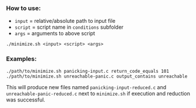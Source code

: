 ### How to use:

- `input` = relative/absolute path to input file
- `script` = script name in `conditions` subfolder
- `args` = arguments to above script

`./minimize.sh <input> <script> <args>`

### Examples:
`./path/to/minimize.sh panicking-input.c return_code_equals 101`
`./path/to/minimize.sh unreachable-panic.c output_contains unreachable`

This will produce new files named `panicking-input-reduced.c`
and `unreachable-panic-reduced.c` next to `minimize.sh`
if execution and reduction was successful.
